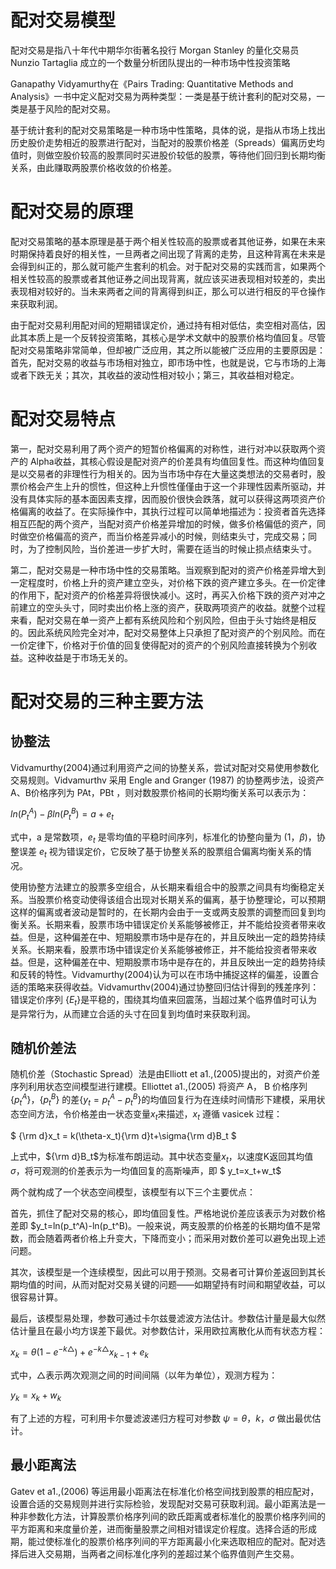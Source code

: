 # 配对交易模型

配对交易是指八十年代中期华尔街著名投行 Morgan Stanley 的量化交易员 Nunzio Tartaglia 成立的一个数量分析团队提出的一种市场中性投资策略

Ganapathy Vidyamurthy在《Pairs Trading: Quantitative Methods and Analysis》一书中定义配对交易为两种类型：一类是基于统计套利的配对交易，一类是基于风险的配对交易。

基于统计套利的配对交易策略是一种市场中性策略，具体的说，是指从市场上找出历史股价走势相近的股票进行配对，当配对的股票价格差（Spreads）偏离历史均值时，则做空股价较高的股票同时买进股价较低的股票，等待他们回归到长期均衡关系，由此赚取两股票价格收敛的价格差。

# 配对交易的原理

配对交易策略的基本原理是基于两个相关性较高的股票或者其他证券，如果在未来时期保持着良好的相关性，一旦两者之间出现了背离的走势，且这种背离在未来是会得到纠正的，那么就可能产生套利的机会。对于配对交易的实践而言，如果两个相关性较高的股票或者其他证券之间出现背离，就应该买进表现相对较差的，卖出表现相对较好的。当未来两者之间的背离得到纠正，那么可以进行相反的平仓操作来获取利润。

由于配对交易利用配对间的短期错误定价，通过持有相对低估，卖空相对高估，因此其本质上是一个反转投资策略，其核心是学术文献中的股票价格均值回复。尽管配对交易策略非常简单，但却被广泛应用，其之所以能被广泛应用的主要原因是：首先，配对交易的收益与市场相对独立，即市场中性，也就是说，它与市场的上海或者下跌无关；其次，其收益的波动性相对较小；第三，其收益相对稳定。

# 配对交易特点

第一，配对交易利用了两个资产的短暂价格偏离的对称性，进行对冲以获取两个资产的 Alpha收益，其核心假设是配对资产的价差具有均值回复性。而这种均值回复是以交易者的非理性行为相关的。因为当市场中存在大量这类想法的交易者时，股票价格会产生上升的惯性，但这种上升惯性僅僅由于这一个非理性因素所驱动，并没有具体实际的基本面因素支撑，因而股价很快会跌落，就可以获得这两项资产价格偏离的收益了。在实际操作中，其执行过程可以简单地描述为：投资者首先选择相互匹配的两个资产，当配对资产价格差异增加的时候，做多价格偏低的资产，同时做空价格偏高的资产，而当价格差异减小的时候，则结束头寸，完成交易；同时，为了控制风险，当价差进一步扩大时，需要在适当的时候止损点结束头寸。

第二，配对交易是一种市场中性的交易策略。当观察到配对的资产价格差异增大到一定程度时，价格上升的资产建立空头，对价格下跌的资产建立多头。在一价定律的作用下，配对资产的价格差异将很快减小。这时，再买入价格下跌的资产对冲之前建立的空头头寸，同时卖出价格上涨的资产，获取两项资产的收益。就整个过程来看，配对交易在单一资产上都有系统风险和个别风险，但由于头寸始终是相反的。因此系统风险完全对冲，配对交易整体上只承担了配对资产的个别风险。而在一价定律下，价格对于价值的回复使得配对的资产的个别风险直接转换为个别收益。这种收益是于市场无关的。

# 配对交易的三种主要方法

## 协整法

Vidvamurthy(2004)通过利用资产之间的协整关系，尝试对配对交易使用参数化交易规则。Vidvamurthv 采用 Engle and Granger (1987) 的协整两步法，设资产A、B价格序列为 PAt，PBt ，则对数股票价格间的长期均衡关系可以表示为：

$ln(P^A_t)-\beta ln(P^B_t)=a+e_t$

式中，a 是常数项，$e_t$ 是零均值的平稳时间序列，标准化的协整向量为 $(1，\beta )$，协整误差 $e_t$ 视为错误定价，它反映了基于协整关系的股票组合偏离均衡关系的情况。

使用协整方法建立的股票多空组合，从长期来看组合中的股票之间具有均衡稳定关系。当股票价格变动使得该组合出现对长期关系的偏离，基于协整理论，可以预期这样的偏离或者波动是暂时的，在长期内会由于一支或两支股票的调整而回复到均衡关系。长期来看，股票市场中错误定价关系能够被修正，并不能给投资者带来收益。但是，这种偏差在中、短期股票市场中是存在的，并且反映出一定的趋势持续关系。长期来看，股票市场中错误定价关系能够被修正，并不能给投资者带来收益。但是，这种偏差在中、短期股票市场中是存在的，并且反映出一定的趋势持续和反转的特性。Vidvamurthy(2004)认为可以在市场中捕捉这样的偏差，设置合适的策略来获得收益。Vidvamurthv(2004)通过协整回归估计得到的残差序列：错误定价序列 $\{E_t\}$是平稳的，围绕其均值来回震荡，当超过某个临界值时可认为是异常行为，从而建立合适的头寸在回复到均值时来获取利润。

## 随机价差法

随机价差（Stochastic Spread）法是由Elliott et a1.,(2005)提出的，对资产价差序列利用状态空间模型进行建模。Elliottet a1.,(2005) 将资产 A， B 价格序列 $\{ p_t^A\}，\{p_t^B\}$ 的差$\{ y_t=p_t^A-p_t^B\}$的均值回复行为在连续时间情形下建模，采用状态空间方法，令价格差由一状态变量$x_t$来描述，$x_t$ 遵循 vasicek 过程：

$ {\rm d}x_t = k(\theta-x_t){\rm d}t+\sigma{\rm d}B_t $

上式中，${\rm d}B_t$为标准布朗运动。其中状态变量$x_t$，以速度K返回其均值$\sigma$，将可观测的价差表示为一均值回复的高斯噪声，即 $ y_t=x_t+w_t$

两个就构成了一个状态空间模型，该模型有以下三个主要优点：

首先，抓住了配对交易的核心，即均值回复性。严格地说价差应该表示为对数价格差即 $y_t=ln(p_t^A)-ln(p_t^B)。一般来说，两支股票的价格差的长期均值不是常数，而会随着两者价格上升变大，下降而变小；而采用对数价差可以避免出现上述问题。

其次，该模型是一个连续模型，因此可以用于预测。交易者可计算价差返回到其长期均值的时间，从而对配对交易关键的问题——如期望持有时间和期望收益，可以很容易计算。

最后，该模型易处理，参数可通过卡尔兹曼滤波方法估计。参数估计量是最大似然估计量且在最小均方误差下最优。对参数估计，采用欧拉离散化从而有状态方程：

$x_k=\theta (1-e^{-k \triangle})+e^{-k \triangle}x_{k-1}+e _{k}$

式中，$\triangle$表示两次观测之间的时间间隔（以年为单位），观测方程为：

$y_k = x_k + w_k$

有了上述的方程，可利用卡尔曼滤波递归方程可对参数 $\psi = \theta，k，\sigma$ 做出最优估计。

## 最小距离法

Gatev et a1.,(2006) 等运用最小距离法在标准化价格空间找到股票的相应配对，设置合适的交易规则并进行实际检验，发现配对交易可获取利润。最小距离法是一种非参数化方法，计算股票价格序列间的欧氏距离或者标准化的股票价格序列间的平方距离和来度量价差，进而衡量股票之间相对错误定价程度。选择合适的形成期，能过使标准化的股票价格序列间的平方距离最小化来选取相应的配对。配对选择后进入交易期，当两者之间标准化序列的差超过某个临界值则产生交易。
